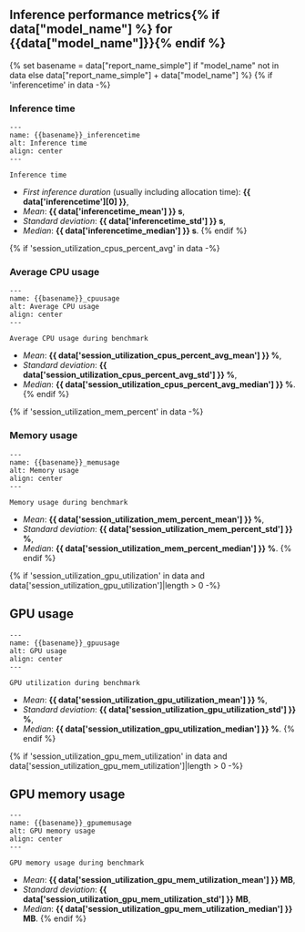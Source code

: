 ## Inference performance metrics{% if data["model_name"] %} for {{data["model_name"]}}{% endif %}

{% set basename = data["report_name_simple"] if "model_name" not in data else data["report_name_simple"] + data["model_name"] %}
{% if 'inferencetime' in data -%}
### Inference time

```{figure} {{data["inferencetimepath"]}}
---
name: {{basename}}_inferencetime
alt: Inference time
align: center
---

Inference time
```
* *First inference duration* (usually including allocation time): **{{ data['inferencetime'][0] }}**,
* *Mean*: **{{ data['inferencetime_mean'] }} s**,
* *Standard deviation*: **{{ data['inferencetime_std'] }} s**,
* *Median*: **{{ data['inferencetime_median'] }} s**.
{% endif %}

{% if 'session_utilization_cpus_percent_avg' in data -%}
### Average CPU usage

```{figure} {{data["cpuusagepath"]}}
---
name: {{basename}}_cpuusage
alt: Average CPU usage
align: center
---

Average CPU usage during benchmark
```

* *Mean*: **{{ data['session_utilization_cpus_percent_avg_mean'] }} %**,
* *Standard deviation*: **{{ data['session_utilization_cpus_percent_avg_std'] }} %**,
* *Median*: **{{ data['session_utilization_cpus_percent_avg_median'] }} %**.
{% endif %}

{% if 'session_utilization_mem_percent' in data -%}
### Memory usage

```{figure} {{data["memusagepath"]}}
---
name: {{basename}}_memusage
alt: Memory usage
align: center
---

Memory usage during benchmark
```

* *Mean*: **{{ data['session_utilization_mem_percent_mean'] }} %**,
* *Standard deviation*: **{{ data['session_utilization_mem_percent_std'] }} %**,
* *Median*: **{{ data['session_utilization_mem_percent_median'] }} %**.
{% endif %}

{% if 'session_utilization_gpu_utilization' in data and data['session_utilization_gpu_utilization']|length > 0 -%}
## GPU usage


```{figure} {{data["gpuusagepath"]}}
---
name: {{basename}}_gpuusage
alt: GPU usage
align: center
---

GPU utilization during benchmark
```

* *Mean*: **{{ data['session_utilization_gpu_utilization_mean'] }} %**,
* *Standard deviation*: **{{ data['session_utilization_gpu_utilization_std'] }} %**,
* *Median*: **{{ data['session_utilization_gpu_utilization_median'] }} %**.
{% endif %}

{% if 'session_utilization_gpu_mem_utilization' in data and data['session_utilization_gpu_mem_utilization']|length > 0 -%}
## GPU memory usage

```{figure} {{data["gpumemusagepath"]}}
---
name: {{basename}}_gpumemusage
alt: GPU memory usage
align: center
---

GPU memory usage during benchmark
```

* *Mean*: **{{ data['session_utilization_gpu_mem_utilization_mean'] }} MB**,
* *Standard deviation*: **{{ data['session_utilization_gpu_mem_utilization_std'] }} MB**,
* *Median*: **{{ data['session_utilization_gpu_mem_utilization_median'] }} MB**.
{% endif %}

